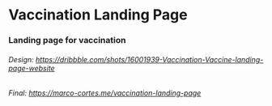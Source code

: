 # Vaccination Landing Page
### Landing page for vaccination
###### Design: https://dribbble.com/shots/16001939-Vaccination-Vaccine-landing-page-website
###### Final: https://marco-cortes.me/vaccination-landing-page
